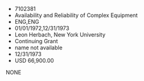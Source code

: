 * 7102381
* Availability and Reliability of Complex Equipment
* ENG,ENG
* 01/01/1972,12/31/1973
* Leon Herbach, New York University
* Continuing Grant
*   name not available
* 12/31/1973
* USD 66,900.00

NONE